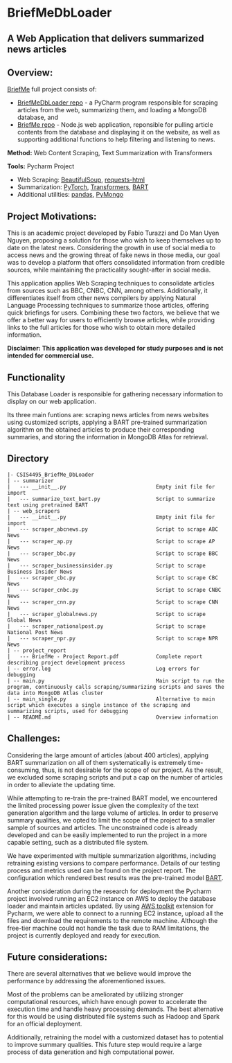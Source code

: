 # BriefMeDbLoader
## A Web Application that delivers summarized news articles

## Overview:

[BriefMe](https://briefmenews.herokuapp.com/) full project consists of:
- [BriefMeDbLoader repo](https://github.com/fabioturazzi/BriefMeDbLoader) - a PyCharm program responsible for scraping articles from the web, summarizing them, and loading a MongoDB database, and 
- [BriefMe repo](https://github.com/fabioturazzi/BriefMe) - Node.js web application, reponsible for pulling article contents from the database and displaying it on the website, as well as supporting additional functions to help filtering and listening to news.  

**Method:** Web Content Scraping, Text Summarization with Transformers

**Tools:** Pycharm Project
- Web Scraping: [BeautifulSoup](https://www.crummy.com/software/BeautifulSoup/bs4/doc/), [requests-html](https://pypi.org/project/requests-html/)
- Summarization: [PyTorch](https://pytorch.org/), [Transformers](https://huggingface.co/transformers/), [BART](https://huggingface.co/transformers/model_doc/bart.html)
- Additional utilities: [pandas](https://pandas.pydata.org/docs/index.html), [PyMongo](https://pymongo.readthedocs.io/en/stable/)

## Project Motivations:
This is an academic project developed by Fabio Turazzi and Do Man Uyen Nguyen, proposing a solution for those who wish to keep themselves up to date on the latest news. Considering the growth in use of social media to access news and the growing threat of fake news in those media, our goal was to develop a platform that offers consolidated information from credible sources, while maintaining the practicality sought-after in social media.

This application applies Web Scraping techniques to consolidate articles from sources such as BBC, CNBC, CNN, among others. Additionally, it differentiates itself from other news compilers by applying Natural Language Processing techniques to summarize those articles, offering quick briefings for users. Combining these two factors, we believe that we offer a better way for users to efficiently browse articles, while providing links to the full articles for those who wish to obtain more detailed information.

**Disclaimer: This application was developed for study purposes and is not intended for commercial use.**

## Functionality

This Database Loader is responsible for gathering necessary information to display on our web application. 

Its three main funtions are: scraping news articles from news websites using customized scripts, applying a BART pre-trained summarization algorithm on the obtained articles to produce their corresponding summaries, and storing the information in MongoDB Atlas for retrieval. 

## Directory
```
|- CSIS4495_BriefMe_DbLoader
| -- summarizer
|   --- __init__.py                             Empty init file for import
|   --- summarize_text_bart.py                  Script to summarize text using pretrained BART
| -- web_scrapers
|   --- __init__.py                             Empty init file for import
|   --- scraper_abcnews.py                      Script to scrape ABC News
|   --- scraper_ap.py                           Script to scrape AP News
|   --- scraper_bbc.py                          Script to scrape BBC News
|   --- scraper_businessinsider.py              Script to scrape Business Insider News
|   --- scraper_cbc.py                          Script to scrape CBC News
|   --- scraper_cnbc.py                         Script to scrape CNBC News
|   --- scraper_cnn.py                          Script to scrape CNN News
|   --- scraper_globalnews.py                   Script to scrape Global News
|   --- scraper_nationalpost.py                 Script to scrape National Post News
|   --- scraper_npr.py                          Script to scrape NPR News
| -- project_report
|   --- BriefMe - Project Report.pdf            Complete report describing project development process
| -- error.log                                  Log errors for debugging
| -- main.py                                    Main script to run the program, continuously calls scraping/summarizing scripts and saves the data into MongoDB Atlas cluster
| -- main_single.py                             Alternative to main script which executes a single instance of the scraping and summarizing scripts, used for debugging 
| -- README.md                                  Overview information

```

## Challenges:
Considering the large amount of articles (about 400 articles), applying BART summarization on all of them systematically is extremely time-consuming, thus, is not desirable for the scope of our project. As the result, we excluded some scraping scripts and put a cap on the number of articles in order to alleviate the updating time.  

While attempting to re-train the pre-trained BART model, we encountered the limited processing power issue given the complexity of the text generation algorithm and the large volume of articles. In order to preserve summary qualities, we opted to limit the scope of the project to a smaller sample of sources and articles. The unconstrained code is already developed and can be easily implemented to run the project in a more capable setting, such as a distributed file system. 

We have experimented with multiple summarization algorithms, including retraining existing versions to compare performance. Details of our testing process and metrics used can be found on the project report. The configuration which rendered best results was the pre-trained model [BART](https://huggingface.co/facebook/bart-large-cnn).

Another consideration during the research for deployment the Pycharm project involved running an EC2 instance on AWS to deploy the database loader and maintain articles updated. By using [AWS toolkit](https://aws.amazon.com/pycharm/) extension for Pycharm, we were able to connect to a running EC2 instance, upload all the files and download the requirements to the remote machine. Although the free-tier machine could not handle the task due to RAM limitations, the project is currently deployed and ready for execution. 

## Future considerations:
There are several alternatives that we believe would improve the performance by addressing the aforementioned issues.

Most of the problems can be ameliorated by utilizing stronger computational resources, which have enough power to accelerate the execution time and handle heavy processing demands. The best alternative for this would be using distributed file systems such as Hadoop and Spark for an official deployment. 

Additionally, retraining the model with a customized dataset has to potential to improve summary qualities. This future step would require a large process of data generation and high computational power. 
